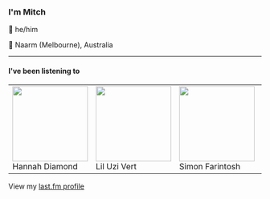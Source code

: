 <article><h3>I&#x27;m Mitch</h3><section><p>👨 he/him</p><p>📍 Naarm (Melbourne), Australia</p></section><hr/><section><h4>I&#x27;ve been listening to</h4><table><tbody><td><img src="https://lastfm.freetls.fastly.net/i/u/174s/1a4469098e8cccd85e614baa63c4972a.png" height="150px" alt="" role="presentation"/><br/>Hannah Diamond</td><td><img src="https://lastfm.freetls.fastly.net/i/u/174s/9a9844f56d4267fb52facb0dc450c706.png" height="150px" alt="" role="presentation"/><br/>Lil Uzi Vert</td><td><img src="https://lastfm.freetls.fastly.net/i/u/174s/4dca69312f8c2b5ff19c6785dc25c8a5.png" height="150px" alt="" role="presentation"/><br/>Simon Farintosh</td><td><img src="https://lastfm.freetls.fastly.net/i/u/174s/02fcddd68f2b4094a43baac4ff88d097.png" height="150px" alt="" role="presentation"/><br/>Soccer Mommy</td><td><img src="https://lastfm.freetls.fastly.net/i/u/174s/b26f12fe02b0d22c0135d75b873733bd.png" height="150px" alt="" role="presentation"/><br/>Yasmin Williams</td></tbody></table><span>View my <a href="https://www.last.fm/user/my-slab">last.fm profile</a></span></section></article>